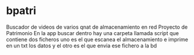 # bpatri
Buscador de videos de varios qnat de almacenamiento en red Proyecto de Patrimonio
En la app buscar dentro hay una carpeta llamada script que contiene dos ficheros uno es el que escanea el almacenamiento e imprime en un txt los datos y el otro es el que envia ese fichero a la bd
